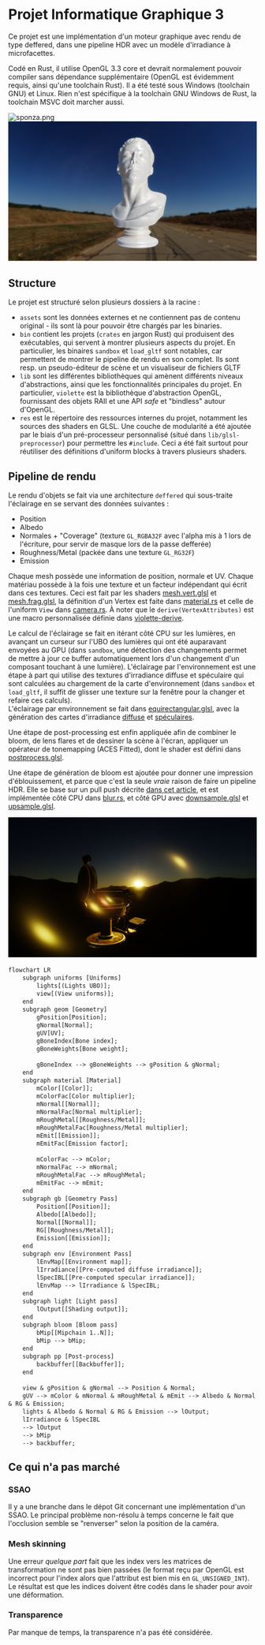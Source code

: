 # Projet Informatique Graphique 3

Ce projet est une implémentation d'un moteur graphique avec rendu de type deffered,
dans une pipeline HDR avec un modèle d'irradiance à microfacettes.

Codé en Rust, il utilise OpenGL 3.3 core et devrait normalement pouvoir compiler sans dépendance
supplémentaire (OpenGL est évidemment requis, ainsi qu'une toolchain Rust).
Il a été testé sous Windows (toolchain GNU) et Linux. Rien n'est spécifique à la toolchain GNU Windows
de Rust, la toolchain MSVC doit marcher aussi.

![sponza.png](doc/sponza.png)
![marble bust.png](doc/marble%20bust.png)

## Structure

Le projet est structuré selon plusieurs dossiers à la racine :

- `assets` sont les données externes et ne contiennent pas de contenu original - ils sont là pour pouvoir être
  chargés par les binaries.
- `bin` contient les projets (`crates` en jargon Rust) qui produisent des exécutables, qui servent à
  montrer plusieurs aspects du projet. En particulier, les binaires `sandbox` et `load_gltf` sont notables, car
  permettent de montrer le pipeline de rendu en son complet. Ils sont resp. un pseudo-éditeur de scène et un
  visualiseur de fichiers GLTF
- `lib` sont les différentes bibliothèques qui amènent différents niveaux d'abstractions, ainsi que les
  fonctionnalités principales du projet. En particulier, `violette` est la bibliothèque d'abstraction OpenGL,
  fournissant des objets RAII et une API *safe* et "bindless" autour d'OpenGL.
- `res` est le répertoire des ressources internes du projet, notamment les sources des shaders en GLSL. Une
  couche de modularité a été ajoutée par le biais d'un pré-processeur personnalisé (situé dans `lib/glsl-preprocessor`)
  pour permettre les `#include`. Ceci a été fait surtout pour réutiliser des définitions d'uniform blocks à
  travers plusieurs shaders.

## Pipeline de rendu

Le rendu d'objets se fait via une architecture `deffered` qui sous-traite l'éclairage en se servant des données
suivantes :

- Position
- Albedo
- Normales + "Coverage" (texture `GL_RGBA32F` avec l'alpha mis à 1 lors de l'écriture, pour servir de masque
  lors de la passe defferée)
- Roughness/Metal (packée dans une texture `GL_RG32F`)
- Emission

Chaque mesh possède une information de position, normale et UV. Chaque matériau possède à la fois une texture
et un facteur indépendant qui écrit dans ces textures. Ceci est fait par les
shaders [mesh.vert.glsl](res/shaders/mesh/mesh.vert.glsl)
et [mesh.frag.glsl](res/shaders/mesh/mesh.frag.glsl), la définition d'un Vertex est faite dans
[material.rs](lib/rose-renderer/src/material.rs) et celle de l'uniform `View` dans
[camera.rs](lib/rose-core/src/camera.rs). À noter que le `derive(VertexAttributes)` est une macro personnalisée définie
dans [violette-derive](lib/violette-derive/src/lib.rs).

Le calcul de l'éclairage se fait en itérant côté CPU sur les lumières, en avançant un curseur sur l'UBO des
lumières qui ont été auparavant envoyées au GPU (dans `sandbox`, une détection des changements permet de mettre
à jour ce buffer automatiquement lors d'un changement d'un composant touchant à une lumière). L'éclairage par
l'environnement est une étape à part qui utilise des textures d'irradiance diffuse et spéculaire qui sont calculées
au chargement de la carte d'environnement (dans `sandbox` et `load_gltf`, il suffit de glisser une texture sur la
fenêtre pour la changer et refaire ces calculs).  
L'éclairage par environnement se fait dans [equirectangular.glsl](res/shaders/screen/env/equirectangular.glsl), avec la
génération des cartes d'irradiance [diffuse](res/shaders/screen/env/irradiance.glsl) et
[spéculaires](res/shaders/screen/env/specular_ibl.glsl).

Une étape de post-processing est enfin appliquée afin de combiner le bloom, de lens flares et de dessiner la scène à
l'écran, appliquer un opérateur de
tonemapping (ACES Fitted), dont le shader est défini dans [postprocess.glsl](res/shaders/screen/postprocess.glsl).

Une étape de génération de bloom est ajoutée pour donner une impression d'éblouissement, et parce que c'est la seule
*vraie* raison de faire un pipeline HDR. Elle se base sur un pull push décrite
[dans cet article](https://learnopengl.com/Guest-Articles/2022/Phys.-Based-Bloom), et est implémentée côté CPU dans
[blur.rs](lib/rose-renderer/src/postprocess/blur.rs), et côté GPU
avec [downsample.glsl](res/shaders/screen/blur/downsample.glsl)
et [upsample.glsl](res/shaders/screen/blur/upsample.glsl).

![lensflares.png](doc/lensflares.png)

```mermaid
flowchart LR
    subgraph uniforms [Uniforms]
        lights[(Lights UBO)];
        view[(View uniforms)];
    end
    subgraph geom [Geometry]
        gPosition[Position];
        gNormal[Normal];
        gUV[UV];
        gBoneIndex[Bone index];
        gBoneWeights[Bone weight];
        
        gBoneIndex --> gBoneWeights --> gPosition & gNormal;
    end
    subgraph material [Material]
        mColor[[Color]];
        mColorFac[Color multiplier];
        mNormal[[Normal]];
        mNormalFac[Normal multiplier];
        mRoughMetal[[Roughness/Metal]];
        mRoughMetalFac[Roughness/Metal multiplier];
        mEmit[[Emission]];
        mEmitFac[Emission factor];

        mColorFac --> mColor;
        mNormalFac --> mNormal;
        mRoughMetalFac --> mRoughMetal;
        mEmitFac --> mEmit;
    end
    subgraph gb [Geometry Pass]
        Position[[Position]];
        Albedo[[Albedo]];
        Normal[[Normal]];
        RG[[Roughness/Metal]];
        Emission[[Emission]];
    end
    subgraph env [Environment Pass]
        lEnvMap[[Environment map]];
        lIrradiance[[Pre-computed diffuse irradiance]];
        lSpecIBL[[Pre-computed specular irradiance]];
        lEnvMap --> lIrradiance & lSpecIBL;
    end
    subgraph light [Light pass]
        lOutput[[Shading output]];
    end
    subgraph bloom [Bloom pass]
        bMip[[Mipchain 1..N]];
        bMip --> bMip;
    end
    subgraph pp [Post-process]
        backbuffer[[Backbuffer]];
    end
    
    view & gPosition & gNormal --> Position & Normal;
    gUV --> mColor & mNormal & mRoughMetal & mEmit --> Albedo & Normal & RG & Emission;
    lights & Albedo & Normal & RG & Emission --> lOutput;
    lIrradiance & lSpecIBL
    --> lOutput
    --> bMip
    --> backbuffer;
```

## Ce qui n'a pas marché

### SSAO

Il y a une branche dans le dépot Git concernant une implémentation d'un SSAO. Le principal problème non-résolu à temps
concerne le fait que l'occlusion semble se "renverser" selon la position de la caméra.

### Mesh skinning

Une erreur *quelque part* fait que les index vers les matrices de transformation ne sont pas bien passées
(le format reçu par OpenGL est incorrect pour l'index alors que l'attribut est bien mis en `GL_UNSIGNED_INT`). Le
résultat est que les indices doivent être codés dans le shader pour avoir une déformation.

### Transparence

Par manque de temps, la transparence n'a pas été considérée.